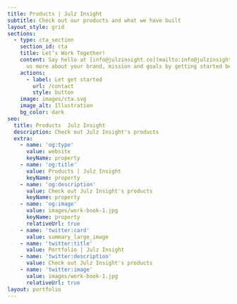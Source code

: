 ```yaml
---
title: Products | Julz Insight
subtitle: Check out our products and what we have built
layout_style: grid
sections:
  - type: cta_section
    section_id: cta
    title: Let’s Work Together!
    content: Say hello at [info@julzinsight.co](mailto:info@julzinsight.co) or tell
      us more about your brand, mission and goals by getting started below.
    actions:
      - label: Let get started
        url: /contact
        style: button
    image: images/cta.svg
    image_alt: Illustration
    bg_color: dark
seo:
  title: Products  Julz Insight
  description: Check out Julz Insight's products
  extra:
    - name: 'og:type'
      value: website
      keyName: property
    - name: 'og:title'
      value: Products | Julz Insight
      keyName: property
    - name: 'og:description'
      value: Check out Julz Insight's products
      keyName: property
    - name: 'og:image'
      value: images/work-book-1.jpg
      keyName: property
      relativeUrl: true
    - name: 'twitter:card'
      value: summary_large_image
    - name: 'twitter:title'
      value: Portfolio | Julz Insight
    - name: 'twitter:description'
      value: Check out Julz Insight's products
    - name: 'twitter:image'
      value: images/work-book-1.jpg
      relativeUrl: true
layout: portfolio
---
```

